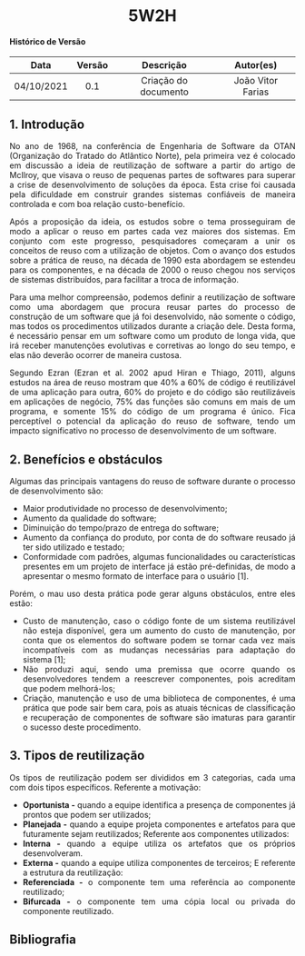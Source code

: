# <center> 5W2H

#### Histórico de Versão
|    Data    | Versão | Descrição            | Autor(es)       |
| :--------: | :----: | :------------------: | :-------------: |
| 04/10/2021 |  0.1  | Criação do documento | João Vitor Farias |

<div align="justify">

## 1. Introdução
No ano de 1968, na conferência de Engenharia de Software da OTAN (Organização do Tratado do Atlântico Norte), pela primeira vez é colocado em discussão a ideia de reutilização de software a partir do artigo de McIlroy, que visava o reuso de pequenas partes de softwares para superar a crise de desenvolvimento de soluções da época. Esta crise foi causada pela dificuldade em construir grandes sistemas confiáveis de maneira controlada e com boa relação custo-benefício.

Após a proposição da ideia, os estudos sobre o tema prosseguiram de modo a aplicar o reuso em partes cada vez maiores dos sistemas. Em conjunto com este progresso, pesquisadores começaram a unir os conceitos de reuso com a utilização de objetos. Com o avanço dos estudos sobre a prática de reuso, na década de 1990 esta abordagem se estendeu para os componentes, e na década de 2000 o reuso chegou nos serviços de sistemas distribuídos, para facilitar a troca de informação.  

Para uma melhor compreensão, podemos definir a reutilização de software como uma abordagem que procura reusar partes do processo de construção de um software que já foi desenvolvido, não somente o código, mas todos os procedimentos utilizados durante a criação dele. Desta forma, é necessário pensar em um software como um produto de longa vida, que irá receber manutenções evolutivas e corretivas ao longo do seu tempo, e elas não deverão ocorrer de maneira custosa.

Segundo Ezran (Ezran et al. 2002 apud Hiran e Thiago, 2011), alguns estudos na área de reuso mostram que 40% a 60% de código é reutilizável de uma aplicação para outra, 60% do projeto e do código são reutilizáveis em aplicações de negócio, 75% das funções são comuns em mais de um programa, e somente 15% do código de um programa é único. Fica perceptível o potencial da aplicação do reuso de software, tendo um impacto significativo no processo de desenvolvimento de um software.

## 2. Benefícios e obstáculos
Algumas das principais vantagens do reuso de software  durante o processo de desenvolvimento são: 
* Maior produtividade no processo de desenvolvimento;
* Aumento da qualidade do software;
* Diminuição do tempo/prazo de entrega do software; 
* Aumento da confiança do produto, por conta de do software reusado já ter sido utilizado e testado;
* Conformidade com padrões, algumas funcionalidades ou características presentes em um projeto de interface já estão pré-definidas, de modo a apresentar o mesmo formato de interface para o usuário [1].

Porém, o mau uso desta prática pode gerar alguns obstáculos, entre eles estão:
* Custo de manutenção, caso o código fonte de um sistema reutilizável não esteja disponível, gera um aumento do custo de manutenção, por conta que os elementos do software podem se tornar cada vez mais incompatíveis com as mudanças necessárias para adaptação do sistema [1];
* Não produzi aqui, sendo uma premissa que ocorre quando os desenvolvedores tendem a reescrever componentes, pois acreditam que podem melhorá-los;
* Criação, manutenção e uso de uma biblioteca de componentes, é uma prática que pode sair bem cara, pois as atuais técnicas de classificação e recuperação de componentes de software são imaturas para garantir o sucesso deste procedimento.

## 3. Tipos de reutilização
Os tipos de reutilização podem ser divididos em 3 categorias, cada uma com dois tipos específicos.
Referente a motivação:
* **Oportunista -** quando a equipe identifica a presença de componentes já prontos que podem ser utilizados;
* **Planejada -** quando a equipe projeta componentes e artefatos para que futuramente sejam reutilizados;
Referente aos componentes utilizados:
* **Interna -** quando a equipe utiliza os artefatos que os próprios desenvolveram.
* **Externa -** quando a equipe utiliza componentes de terceiros;
E referente a estrutura da reutilização:
* **Referenciada -** o componente tem uma referência ao componente reutilizado;
* **Bifurcada -** o componente tem uma cópia local ou privada do componente reutilizado.




## Bibliografia


</div>